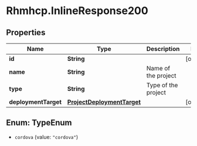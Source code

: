 # Rhmhcp.InlineResponse200

## Properties
Name | Type | Description | Notes
------------ | ------------- | ------------- | -------------
**id** | **String** |  | [optional] 
**name** | **String** | Name of the project | 
**type** | **String** | Type of the project | 
**deploymentTarget** | [**ProjectDeploymentTarget**](ProjectDeploymentTarget.md) |  | [optional] 


<a name="TypeEnum"></a>
## Enum: TypeEnum


* `cordova` (value: `"cordova"`)




